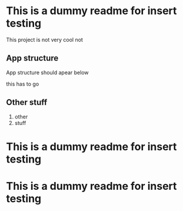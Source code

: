 # This is a dummy readme for insert testing

This project is not very cool not

## App structure

App structure should apear below

<!-- DIRTREE-README-ACTION-INSERT-HERE-START -->
this has to go
<!-- DIRTREE-README-ACTION-INSERT-HERE-END -->

## Other stuff

1. other
2. stuff
# This is a dummy readme for insert testing
# This is a dummy readme for insert testing
